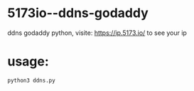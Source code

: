 # 5173io--ddns-godaddy
ddns godaddy python, visite: https://ip.5173.io/ to see your ip

# usage:
    python3 ddns.py
    